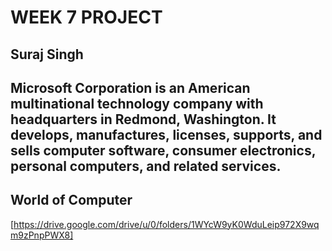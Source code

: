 # WEEK 7 PROJECT

## Suraj Singh

## Microsoft Corporation is an American multinational technology company with headquarters in Redmond, Washington. It develops, manufactures, licenses, supports, and sells computer software, consumer electronics, personal computers, and related services.

## World of Computer

[https://drive.google.com/drive/u/0/folders/1WYcW9yK0WduLeip972X9wqm9zPnpPWX8]

